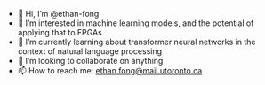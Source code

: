 - 👋 Hi, I’m @ethan-fong
- 👀 I’m interested in machine learning models, and the potential of applying that to FPGAs
- 🌱 I’m currently learning about transformer neural networks in the context of natural language processing
- 💞️ I’m looking to collaborate on anything
- 📫 How to reach me: ethan.fong@mail.utoronto.ca

<!---
ethan-fong/ethan-fong is a ✨ special ✨ repository because its `README.md` (this file) appears on your GitHub profile.
You can click the Preview link to take a look at your changes.
--->
